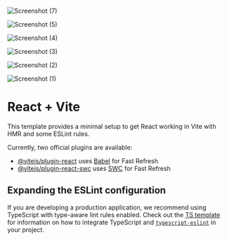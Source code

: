 ![Screenshot (7)](https://github.com/user-attachments/assets/54d29d8a-3196-4a4f-a460-a3d5dc227a60)

![Screenshot (5)](https://github.com/user-attachments/assets/d6b4de79-49fb-4b06-b9ba-d12d8cb85a1c)

![Screenshot (4)](https://github.com/user-attachments/assets/c5e09942-4813-4775-96fd-cadf824c7282)

![Screenshot (3)](https://github.com/user-attachments/assets/fe475fd7-2a9c-449c-8db5-397feee5fd12)

![Screenshot (2)](https://github.com/user-attachments/assets/106cbf9b-db43-4df0-b87a-af768d26690a)

![Screenshot (1)](https://github.com/user-attachments/assets/1258a678-8b50-414e-9d54-098c558f9a58)

# React + Vite
This template provides a minimal setup to get React working in Vite with HMR and some ESLint rules.

Currently, two official plugins are available:

- [@vitejs/plugin-react](https://github.com/vitejs/vite-plugin-react/blob/main/packages/plugin-react) uses [Babel](https://babeljs.io/) for Fast Refresh
- [@vitejs/plugin-react-swc](https://github.com/vitejs/vite-plugin-react/blob/main/packages/plugin-react-swc) uses [SWC](https://swc.rs/) for Fast Refresh

## Expanding the ESLint configuration

If you are developing a production application, we recommend using TypeScript with type-aware lint rules enabled. Check out the [TS template](https://github.com/vitejs/vite/tree/main/packages/create-vite/template-react-ts) for information on how to integrate TypeScript and [`typescript-eslint`](https://typescript-eslint.io) in your project.
